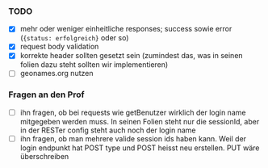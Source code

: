 ### TODO
- [X] mehr oder weniger einheitliche responses; success sowie error (`{status: erfolgreich}` oder so)
- [x] request body validation
- [X] korrekte header sollten gesetzt sein (zumindest das, was in seinen folien dazu steht sollten wir implementieren)
- [ ] geonames.org nutzen

### Fragen an den Prof
- [ ] ihn fragen, ob bei requests wie getBenutzer wirklich der login name mitgegeben werden muss. In seinen Folien steht nur die sessionId, aber in der RESTer config steht auch noch der login name
- [ ] ihn fragen, ob man mehrere valide session ids haben kann. Weil der login endpunkt hat POST type und POST heisst neu erstellen. PUT wäre überschreiben
